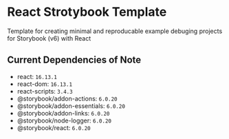 # React Strotybook Template
Template for creating minimal and reproducable example debuging projects for Storybook (v6) with React

## Current Dependencies of Note

- react: `16.13.1`
- react-dom: `16.13.1`
- react-scripts: `3.4.3`
- @storybook/addon-actions: `6.0.20`
- @storybook/addon-essentials: `6.0.20`
- @storybook/addon-links: `6.0.20`
- @storybook/node-logger: `6.0.20`
- @storybook/react: `6.0.20`
